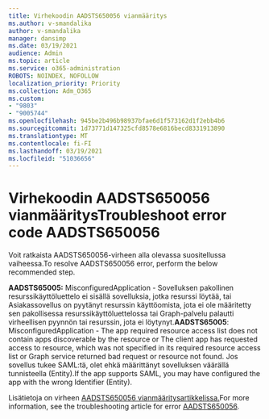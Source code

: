 ```yaml
---
title: Virhekoodin AADSTS650056 vianmääritys
ms.author: v-smandalika
author: v-smandalika
manager: dansimp
ms.date: 03/19/2021
audience: Admin
ms.topic: article
ms.service: o365-administration
ROBOTS: NOINDEX, NOFOLLOW
localization_priority: Priority
ms.collection: Adm_O365
ms.custom:
- "9803"
- "9005744"
ms.openlocfilehash: 945be2b496b98937bfae6d1f573162d1f2ebb4b6
ms.sourcegitcommit: 1d73771d147325cfd8578e6816becd8331913890
ms.translationtype: MT
ms.contentlocale: fi-FI
ms.lasthandoff: 03/19/2021
ms.locfileid: "51036656"
---
```

# <a name="troubleshoot-error-code-aadsts650056"></a><span data-ttu-id="bb432-102">Virhekoodin AADSTS650056 vianmääritys</span><span class="sxs-lookup"><span data-stu-id="bb432-102">Troubleshoot error code AADSTS650056</span></span>

<span data-ttu-id="bb432-103">Voit ratkaista AADSTS650056-virheen alla olevassa suositellussa vaiheessa.</span><span class="sxs-lookup"><span data-stu-id="bb432-103">To resolve AADSTS650056 error, perform the below recommended step.</span></span>

<span data-ttu-id="bb432-104">**AADSTS65005:** MisconfiguredApplication - Sovelluksen pakollinen resurssikäyttöluettelo ei sisällä sovelluksia, jotka resurssi löytää, tai Asiakassovellus on pyytänyt resurssin käyttöomista, jota ei ole määritetty sen pakollisessa resurssikäyttöluettelossa tai Graph-palvelu palautti virheellisen pyynnön tai resurssin, jota ei löytynyt.</span><span class="sxs-lookup"><span data-stu-id="bb432-104">**AADSTS65005**: MisconfiguredApplication - The app required resource access list does not contain apps discoverable by the resource or The client app has requested access to resource, which was not specified in its required resource access list or Graph service returned bad request or resource not found.</span></span> <span data-ttu-id="bb432-105">Jos sovellus tukee SAML:tä, olet ehkä määrittänyt sovelluksen väärällä tunnisteella (Entity).</span><span class="sxs-lookup"><span data-stu-id="bb432-105">If the app supports SAML, you may have configured the app with the wrong Identifier (Entity).</span></span>

<span data-ttu-id="bb432-106">Lisätietoja on virheen [AADSTS650056 vianmääritysartikkelissa.](https://docs.microsoft.com/troubleshoot/azure/active-directory/error-code-aadsts650056-misconfigured-app)</span><span class="sxs-lookup"><span data-stu-id="bb432-106">For more information, see the troubleshooting article for error [AADSTS650056](https://docs.microsoft.com/troubleshoot/azure/active-directory/error-code-aadsts650056-misconfigured-app).</span></span>
